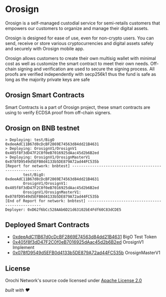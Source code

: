 # Orosign

Orosign is a self-managed custodial service for semi-retails customers that empowers our customers to organize and manage their digital assets.

Orosign is designed for ease of use, even for non-crypto users. You can send, receive or store various cryptocurrencies and digital assets safely and securely with Orosign mobile app.

Orosign allows customers to create their own multisig wallet with minimal cost as well as customize the smart contract to meet their own needs. Off-chain signing and verification are used to secure the signing process. All proofs are verified independently with secp256k1 thus the fund is safe as long as the majority private keys are safe

## Orosign Smart Contracts

Smart Contracts is a part of Orosign project, these smart contracts are using to verify ECDSA proof from off-chain signers.

## Orosign on BNB testnet

```text
> Deploying: test/BigO                            0xdeeAdC11B67d0cDcBF2869E74563d84dd21B4631
> Deploying: OrosignV1/OrosignV1                  0x405f8f3dD47F2C0f0eB7016925dAac45d2b6B2ed
> Deploying: OrosignV1/OrosignMasterV1            0x078fD9549d5EFB0d4133b5DE879A72ad44FC535b
[Report for network: bnbtest] --------------------------------------------------------
        test/BigO:                                       0xdeeAdC11B67d0cDcBF2869E74563d84dd21B4631
        OrosignV1/OrosignV1:                             0x405f8f3dD47F2C0f0eB7016925dAac45d2b6B2ed
        OrosignV1/OrosignMasterV1:                       0x078fD9549d5EFB0d4133b5DE879A72ad44FC535b
[End of Report for network: bnbtest] -------------------------------------------------
Deployer: 0xD62f6bCc528AAb6D21d63102bE4Fdf60C83dCDE5
```

## Deployed Smart Contracts

- [0xdeeAdC11B67d0cDcBF2869E74563d84dd21B4631](https://testnet.bscscan.com/address/0xdeeadc11b67d0cdcbf2869e74563d84dd21b4631#code) BigO Test Token
- [0x405f8f3dD47F2C0f0eB7016925dAac45d2b6B2ed](https://testnet.bscscan.com/address/0x405f8f3dD47F2C0f0eB7016925dAac45d2b6B2ed#code) OrosignV1 Implement
- [0x078fD9549d5EFB0d4133b5DE879A72ad44FC535b](https://testnet.bscscan.com/address/0x078fD9549d5EFB0d4133b5DE879A72ad44FC535b#code) OrosignMasterV1

## License

Orochi Network's source code licensed under [Apache License 2.0](./LICENSE)

_built with ❤️_
